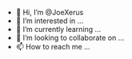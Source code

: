 - 👋 Hi, I’m @JoeXerus
- 👀 I’m interested in ...
- 🌱 I’m currently learning ...
- 💞️ I’m looking to collaborate on ...
- 📫 How to reach me ...

<!---
JoeXerus/JoeXerus is a ✨ special ✨ repository because its `README.md` (this file) appears on your GitHub profile.
You can click the Preview link to take a look at your changes.
--->
